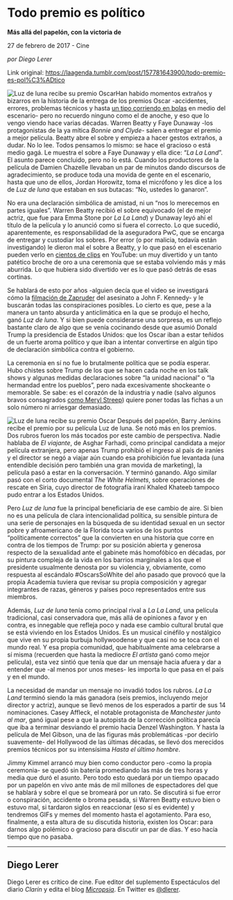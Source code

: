 # Todo premio es político

**Más allá del papelón, con la victoria de**

27 de febrero de 2017 - Cine

_por Diego Lerer_

Link original: https://laagenda.tumblr.com/post/157781643900/todo-premio-es-pol%C3%ADtico

![Luz de luna recibe su premio Oscar](https://64.media.tumblr.com/74edfcda8c9e45d96f0ecec3a75742dd/tumblr_inline_pk0hwa5Wuc1t6q87u_500.jpg)Han habido momentos extraños y bizarros en la historia de la entrega de los premios Oscar -accidentes, errores, problemas técnicos y hasta [un tipo corriendo en bolas](https://youtu.be/2IIl3zSYL8k) en medio del escenario- pero no recuerdo ninguno como el de anoche, y eso que lo vengo viendo hace varias décadas. Warren Beatty y Faye Dunaway -los protagonistas de la ya mítica *Bonnie and Clyde*- salen a entregar el premio a mejor película. Beatty abre el sobre y empieza a hacer gestos extraños, a dudar. No lo lee. Todos pensamos lo mismo: se hace el gracioso o está medio gagá. Le muestra el sobre a Faye Dunaway y ella dice: “*La La Land*”. El asunto parece concluido, pero no lo está. Cuando los productores de la película de Damien Chazelle llevaban un par de minutos dando discursos de agradecimiento, se produce toda una movida de gente en el escenario, hasta que uno de ellos, Jordan Horowitz, toma el micrófono y les dice a los de *Luz de luna* que estaban en sus butacas: “No, ustedes lo ganaron”.

No era una declaración simbólica de amistad, ni un “nos lo merecemos en partes iguales”. Warren Beatty recibió el sobre equivocado (el de mejor actriz, que fue para Emma Stone por *La La Land*) y Dunaway leyó ahí el título de la película y lo anunció como si fuera el correcto. Lo que sucedió, aparentemente, es responsabilidad de la aseguradora PwC, que se encarga de entregar y custodiar los sobres. Por error (o por malicia, todavía están investigando) le dieron mal el sobre a Beatty, y lo que pasó en el escenario pueden verlo en [cientos de clips](https://youtu.be/WSCuGj0pIww) en YouTube: un muy divertido y un tanto patético broche de oro a una ceremonia que se estaba volviendo más y más aburrida. Lo que hubiera sido divertido ver es lo que pasó detrás de esas cortinas.

Se hablará de esto por años -alguien decía que el video se investigará cómo la [filmación de Zapruder](https://youtu.be/iU83R7rpXQY) del asesinato a John F. Kennedy- y le buscarán todas las conspiraciones posibles. Lo cierto es que, pese a la manera un tanto absurda y anticlimática en la que se produjo el hecho, ganó *Luz de luna*. Y si bien puede considerarse una sorpresa, es un reflejo bastante claro de algo que se venía cocinando desde que asumió Donald Trump la presidencia de Estados Unidos: que los Oscar iban a estar teñidos de un fuerte aroma político y que iban a intentar convertirse en algún tipo de declaración simbólica contra el gobierno.

La ceremonia en sí no fue lo brutalmente política que se podía esperar. Hubo chistes sobre Trump de los que se hacen cada noche en los talk shows y algunas medidas declaraciones sobre “la unidad nacional” o “la hermandad entre los pueblos”, pero nada excesivamente shockeante o memorable. Se sabe: es el corazón de la industria y nadie (salvo algunos bravos consagrados [como Meryl Streep](https://youtu.be/18FjI54kD4Y)) quiere poner todas las fichas a un solo número ni arriesgar demasiado.

![Luz de luna recibe su premio Oscar](https://64.media.tumblr.com/74edfcda8c9e45d96f0ecec3a75742dd/tumblr_inline_pk0hwa5Wuc1t6q87u_500.jpg) Después del papelón, Barry Jenkins recibe el premio por su película Luz de luna. Se notó más en los premios. Dos rubros fueron los más tocados por este cambio de perspectiva. Nadie hablaba de *El viajante*, de Asghar Farhadi, como principal candidata a mejor película extranjera, pero apenas Trump prohibió el ingreso al país de iraníes y el director se negó a viajar aún cuando esa prohibición fue levantada (una entendible decisión pero también una gran movida de marketing), la película pasó a estar en la conversación. Y terminó ganando. Algo similar pasó con el corto documental *The White Helmets*, sobre operaciones de rescate en Siria, cuyo director de fotografía iraní Khaled Khateeb tampoco pudo entrar a los Estados Unidos.

Pero *Luz de luna* fue la principal beneficiaria de ese cambio de aire. Si bien no es una película de clara intencionalidad política, su sensible pintura de una serie de personajes en la búsqueda de su identidad sexual en un sector pobre y afroamericano de la Florida toca varios de los puntos “políticamente correctos” que la convierten en una historia que corre en contra de los tiempos de Trump: por su posición abierta y generosa respecto de la sexualidad ante el gabinete más homofóbico en décadas, por su pintura compleja de la vida en los barrios marginales a los que el presidente usualmente denosta por su violencia y, obviamente, como respuesta al escándalo #OscarsSoWhite del año pasado que provocó que la propia Academia tuviera que revisar su propia composición y agregar integrantes de razas, géneros y países poco representados entre sus miembros.

Además, *Luz de luna* tenía como principal rival a *La La Land*, una película tradicional, casi conservadora que, más allá de opiniones a favor y en contra, es innegable que refleja poco y nada ese cambio cultural brutal que se está viviendo en los Estados Unidos. Es un musical cinéfilo y nostálgico que vive en su propia burbuja hollywoodense y que casi no se toca con el mundo real. Y esa propia comunidad, que habitualmente ama celebrarse a sí misma (recuerden que hasta la mediocre *El artista* ganó como mejor película), esta vez sintió que tenía que dar un mensaje hacia afuera y dar a entender que -al menos por unos meses- les importa lo que pasa en el país y en el mundo.

La necesidad de mandar un mensaje no invadió todos los rubros. *La La Land* terminó siendo la más ganadora (seis premios, incluyendo mejor director y actriz), aunque se llevó menos de los esperados a partir de sus 14 nominaciones. Casey Affleck, el notable protagonista de *Manchester junto al mar*, ganó igual pese a que la autopista de la corrección política parecía que iba a terminar desviando el premio hacia Denzel Washington. Y hasta la película de Mel Gibson, una de las figuras más problemáticas -por decirlo suavemente- del Hollywood de las últimas décadas, se llevó dos merecidos premios técnicos por su intensísima *Hasta el último hombre*.

Jimmy Kimmel arrancó muy bien como conductor pero -como la propia ceremonia- se quedó sin batería promediando las más de tres horas y media que duró el asunto. Pero todo esto quedará por un tiempo opacado por un papelón en vivo ante más de mil millones de espectadores del que se hablará y sobre el que se bromeará por un rato. Se discutirá si fue error o conspiración, accidente o broma pesada, si Warren Beatty estuvo bien o estuvo mal, si tardaron siglos en reaccionar (eso sí es evidente) y tendremos GIFs y memes del momento hasta el agotamiento. Para eso, finalmente, a esta altura de su discutida historia, existen los Oscar: para darnos algo polémico o gracioso para discutir un par de días. Y eso hacía tiempo que no pasaba.

  




---

 Diego Lerer
------------

 Diego Lerer es crítico de cine. Fue editor del suplemento Espectáculos del diario *Clarín* y edita el blog *[Micropsia](http://www.micropsiacine.com/)*. En Twitter es [@dlerer](https://twitter.com/dlerer).

